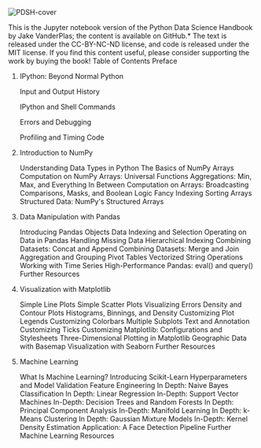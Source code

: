 

![PDSH-cover](https://user-images.githubusercontent.com/95676591/174273084-f25872cc-06ec-4cf7-a312-a827cd0572ba.png)



This is the Jupyter notebook version of the Python Data Science Handbook by Jake VanderPlas; the content is available on GitHub.* The text is released under the CC-BY-NC-ND license, and code is released under the MIT license. If you find this content useful, please consider supporting the work by buying the book!
Table of Contents
Preface

1. IPython: Beyond Normal Python

    
  
    Input and Output History
    
    IPython and Shell Commands
    
    Errors and Debugging
    
    Profiling and Timing Code
    

2. Introduction to NumPy

    Understanding Data Types in Python
    The Basics of NumPy Arrays
    Computation on NumPy Arrays: Universal Functions
    Aggregations: Min, Max, and Everything In Between
    Computation on Arrays: Broadcasting
    Comparisons, Masks, and Boolean Logic
    Fancy Indexing
    Sorting Arrays
    Structured Data: NumPy's Structured Arrays

3. Data Manipulation with Pandas

    Introducing Pandas Objects
    Data Indexing and Selection
    Operating on Data in Pandas
    Handling Missing Data
    Hierarchical Indexing
    Combining Datasets: Concat and Append
    Combining Datasets: Merge and Join
    Aggregation and Grouping
    Pivot Tables
    Vectorized String Operations
    Working with Time Series
    High-Performance Pandas: eval() and query()
    Further Resources

4. Visualization with Matplotlib

    Simple Line Plots
    Simple Scatter Plots
    Visualizing Errors
    Density and Contour Plots
    Histograms, Binnings, and Density
    Customizing Plot Legends
    Customizing Colorbars
    Multiple Subplots
    Text and Annotation
    Customizing Ticks
    Customizing Matplotlib: Configurations and Stylesheets
    Three-Dimensional Plotting in Matplotlib
    Geographic Data with Basemap
    Visualization with Seaborn
    Further Resources

5. Machine Learning

    What Is Machine Learning?
    Introducing Scikit-Learn
    Hyperparameters and Model Validation
    Feature Engineering
    In Depth: Naive Bayes Classification
    In Depth: Linear Regression
    In-Depth: Support Vector Machines
    In-Depth: Decision Trees and Random Forests
    In Depth: Principal Component Analysis
    In-Depth: Manifold Learning
    In Depth: k-Means Clustering
    In Depth: Gaussian Mixture Models
    In-Depth: Kernel Density Estimation
    Application: A Face Detection Pipeline
    Further Machine Learning Resources
